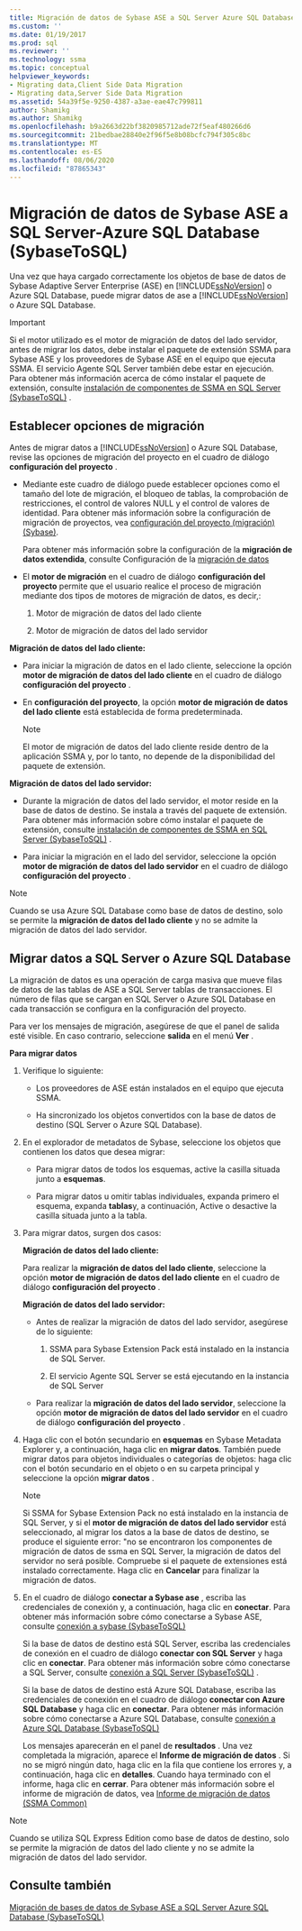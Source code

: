 ```yaml
---
title: Migración de datos de Sybase ASE a SQL Server Azure SQL Database | Microsoft Docs
ms.custom: ''
ms.date: 01/19/2017
ms.prod: sql
ms.reviewer: ''
ms.technology: ssma
ms.topic: conceptual
helpviewer_keywords:
- Migrating data,Client Side Data Migration
- Migrating data,Server Side Data Migration
ms.assetid: 54a39f5e-9250-4387-a3ae-eae47c799811
author: Shamikg
ms.author: Shamikg
ms.openlocfilehash: b9a2663d22bf3820985712ade72f5eaf480266d6
ms.sourcegitcommit: 21bedbae28840e2f96f5e8b08bcfc794f305c8bc
ms.translationtype: MT
ms.contentlocale: es-ES
ms.lasthandoff: 08/06/2020
ms.locfileid: "87865343"
---
```

# <a name="migrating-sybase-ase-data-into-sql-server---azure-sql-database--sybasetosql"></a>Migración de datos de Sybase ASE a SQL Server-Azure SQL Database (SybaseToSQL)
Una vez que haya cargado correctamente los objetos de base de datos de Sybase Adaptive Server Enterprise (ASE) en [!INCLUDE[ssNoVersion](../../includes/ssnoversion-md.md)] o Azure SQL Database, puede migrar datos de ase a [!INCLUDE[ssNoVersion](../../includes/ssnoversion-md.md)] o Azure SQL Database.  
  
> [!IMPORTANT]  
> Si el motor utilizado es el motor de migración de datos del lado servidor, antes de migrar los datos, debe instalar el paquete de extensión SSMA para Sybase ASE y los proveedores de Sybase ASE en el equipo que ejecuta SSMA. El servicio Agente SQL Server también debe estar en ejecución. Para obtener más información acerca de cómo instalar el paquete de extensión, consulte [instalación de componentes de SSMA en SQL Server (SybaseToSQL)](https://msdn.microsoft.com/5ad9e12c-2cdb-4dd2-8703-05a23242d19d) .  
  
## <a name="setting-migration-options"></a>Establecer opciones de migración  
Antes de migrar datos a [!INCLUDE[ssNoVersion](../../includes/ssnoversion-md.md)] o Azure SQL Database, revise las opciones de migración del proyecto en el cuadro de diálogo **configuración del proyecto** .  
  
-   Mediante este cuadro de diálogo puede establecer opciones como el tamaño del lote de migración, el bloqueo de tablas, la comprobación de restricciones, el control de valores NULL y el control de valores de identidad. Para obtener más información sobre la configuración de migración de proyectos, vea [configuración del proyecto (migración) (Sybase)](https://msdn.microsoft.com/82f8857f-7ab1-4738-ab6e-b1e95ea94924).  
  
    Para obtener más información sobre la configuración de la **migración de datos extendida**, consulte Configuración de la [migración de datos](data-migration-settings-sybasetosql.md)  
  
-   El **motor de migración** en el cuadro de diálogo **configuración del proyecto** permite que el usuario realice el proceso de migración mediante dos tipos de motores de migración de datos, es decir,:  
  
    1.  Motor de migración de datos del lado cliente  
  
    2.  Motor de migración de datos del lado servidor  
  
**Migración de datos del lado cliente:**  
  
-   Para iniciar la migración de datos en el lado cliente, seleccione la opción **motor de migración de datos del lado cliente** en el cuadro de diálogo **configuración del proyecto** .  
  
-   En **configuración del proyecto**, la opción **motor de migración de datos del lado cliente** está establecida de forma predeterminada.  
  
    > [!NOTE]  
    > El motor de migración de datos del lado cliente reside dentro de la aplicación SSMA y, por lo tanto, no depende de la disponibilidad del paquete de extensión.  
  
**Migración de datos del lado servidor:**  
  
-   Durante la migración de datos del lado servidor, el motor reside en la base de datos de destino. Se instala a través del paquete de extensión. Para obtener más información sobre cómo instalar el paquete de extensión, consulte [instalación de componentes de SSMA en SQL Server (SybaseToSQL)](https://msdn.microsoft.com/5ad9e12c-2cdb-4dd2-8703-05a23242d19d) .  
  
-   Para iniciar la migración en el lado del servidor, seleccione la opción **motor de migración de datos del lado servidor** en el cuadro de diálogo **configuración del proyecto** .  
  
> [!NOTE]  
> Cuando se usa Azure SQL Database como base de datos de destino, solo se permite la **migración de datos del lado cliente** y no se admite la migración de datos del lado servidor.  
  
## <a name="migrating-data-to-sql-server-or-azure-sql-database"></a>Migrar datos a SQL Server o Azure SQL Database  
La migración de datos es una operación de carga masiva que mueve filas de datos de las tablas de ASE a SQL Server tablas de transacciones. El número de filas que se cargan en SQL Server o Azure SQL Database en cada transacción se configura en la configuración del proyecto.  
  
Para ver los mensajes de migración, asegúrese de que el panel de salida esté visible. En caso contrario, seleccione **salida** en el menú **Ver** .  
  
**Para migrar datos**  
  
1.  Verifique lo siguiente:  
  
    -   Los proveedores de ASE están instalados en el equipo que ejecuta SSMA.  
  
    -   Ha sincronizado los objetos convertidos con la base de datos de destino (SQL Server o Azure SQL Database).  
  
2.  En el explorador de metadatos de Sybase, seleccione los objetos que contienen los datos que desea migrar:  
  
    -   Para migrar datos de todos los esquemas, active la casilla situada junto a **esquemas**.  
  
    -   Para migrar datos u omitir tablas individuales, expanda primero el esquema, expanda **tablas**y, a continuación, Active o desactive la casilla situada junto a la tabla.  
  
3.  Para migrar datos, surgen dos casos:  
  
    **Migración de datos del lado cliente:**  
  
    Para realizar la **migración de datos del lado cliente**, seleccione la opción **motor de migración de datos del lado cliente** en el cuadro de diálogo **configuración del proyecto** .  
  
    **Migración de datos del lado servidor:**  
  
    -   Antes de realizar la migración de datos del lado servidor, asegúrese de lo siguiente:  
  
        1.  SSMA para Sybase Extension Pack está instalado en la instancia de SQL Server.  
  
        2.  El servicio Agente SQL Server se está ejecutando en la instancia de SQL Server  
  
    -   Para realizar la **migración de datos del lado servidor**, seleccione la opción **motor de migración de datos del lado servidor** en el cuadro de diálogo **configuración del proyecto** .  
  
4.  Haga clic con el botón secundario en **esquemas** en Sybase Metadata Explorer y, a continuación, haga clic en **migrar datos**. También puede migrar datos para objetos individuales o categorías de objetos: haga clic con el botón secundario en el objeto o en su carpeta principal y seleccione la opción **migrar datos** .  
  
    > [!NOTE]  
    > Si SSMA for Sybase Extension Pack no está instalado en la instancia de SQL Server, y si el **motor de migración de datos del lado servidor** está seleccionado, al migrar los datos a la base de datos de destino, se produce el siguiente error: "no se encontraron los componentes de migración de datos de ssma en SQL Server, la migración de datos del servidor no será posible. Compruebe si el paquete de extensiones está instalado correctamente. Haga clic en **Cancelar** para finalizar la migración de datos.  
  
5.  En el cuadro de diálogo **conectar a Sybase ase** , escriba las credenciales de conexión y, a continuación, haga clic en **conectar**. Para obtener más información sobre cómo conectarse a Sybase ASE, consulte [conexión a sybase &#40;SybaseToSQL&#41;](../../ssma/sybase/connect-to-sybase-sybasetosql.md)  
  
    Si la base de datos de destino está SQL Server, escriba las credenciales de conexión en el cuadro de diálogo **conectar con SQL Server** y haga clic en **conectar**. Para obtener más información sobre cómo conectarse a SQL Server, consulte [conexión a SQL Server (SybaseToSQL)](https://msdn.microsoft.com/dd368a1a-45b0-40e9-b4d3-5cdb48c26606) .  
  
    Si la base de datos de destino está Azure SQL Database, escriba las credenciales de conexión en el cuadro de diálogo **conectar con Azure SQL Database** y haga clic en **conectar**. Para obtener más información sobre cómo conectarse a Azure SQL Database, consulte [conexión a Azure SQL Database &#40;SybaseToSQL&#41;](../../ssma/sybase/connecting-to-azure-sql-db-sybasetosql.md)  
  
    Los mensajes aparecerán en el panel de **resultados** . Una vez completada la migración, aparece el **Informe de migración de datos** . Si no se migró ningún dato, haga clic en la fila que contiene los errores y, a continuación, haga clic en **detalles**. Cuando haya terminado con el informe, haga clic en **cerrar**. Para obtener más información sobre el informe de migración de datos, vea [Informe de migración de datos (SSMA Common)](https://msdn.microsoft.com/bbfb9d88-5a98-4980-8d19-c5d78bd0d241)  
  
> [!NOTE]  
> Cuando se utiliza SQL Express Edition como base de datos de destino, solo se permite la migración de datos del lado cliente y no se admite la migración de datos del lado servidor.  
  
## <a name="see-also"></a>Consulte también  
[Migración de bases de datos de Sybase ASE a SQL Server Azure SQL Database &#40;SybaseToSQL&#41;](../../ssma/sybase/migrating-sybase-ase-databases-to-sql-server-azure-sql-db-sybasetosql.md)  
  
